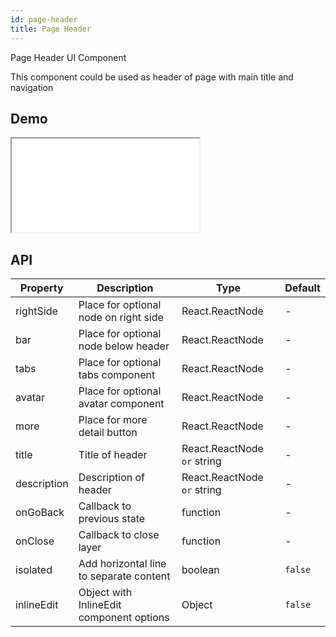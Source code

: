 ```yaml
---
id: page-header
title: Page Header
---
```


Page Header UI Component

This component could be used as header of page with main title and navigation

## Demo

<iframe src="/storybook-static/iframe.html?id=components-page-header--default"></iframe>

## API

| Property    | Description                              | Type                        | Default |
| ----------- | ---------------------------------------- | --------------------------- | ------- |
| rightSide   | Place for optional node on right side    | React.ReactNode             | -       |
| bar         | Place for optional node below header     | React.ReactNode             | -       |
| tabs        | Place for optional tabs component        | React.ReactNode             | -       |
| avatar      | Place for optional avatar component      | React.ReactNode             | -       |
| more        | Place for more detail button             | React.ReactNode             | -       |
| title       | Title of header                          | React.ReactNode `or` string | -       |
| description | Description of header                    | React.ReactNode `or` string | -       |
| onGoBack    | Callback to previous state               | function                    | -       |
| onClose     | Callback to close layer                  | function                    | -       |
| isolated    | Add horizontal line to separate content  | boolean                     | `false` |
| inlineEdit  | Object with InlineEdit component options | Object                      | `false` |

